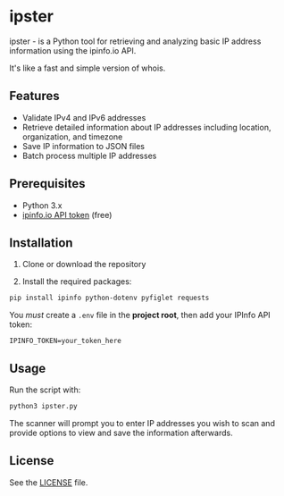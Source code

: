 # ipster

ipster - is a Python tool for retrieving and analyzing basic IP address information using the ipinfo.io API.

It's like a fast and simple version of whois.

## Features

- Validate IPv4 and IPv6 addresses
- Retrieve detailed information about IP addresses including location, organization, and timezone
- Save IP information to JSON files
- Batch process multiple IP addresses

## Prerequisites

- Python 3.x
- [ipinfo.io API token](https://ipinfo.io/developers) (free)

## Installation

1. Clone or download the repository

2. Install the required packages:

```bash
pip install ipinfo python-dotenv pyfiglet requests
```

You *must* create a `.env` file in the **project root**, then add your IPInfo API token:

```plaintext
IPINFO_TOKEN=your_token_here
```

## Usage

Run the script with:

```bash
python3 ipster.py
```

The scanner will prompt you to enter IP addresses you wish to scan and provide options to view and save the information afterwards.

## License

See the [LICENSE](LICENSE) file.
